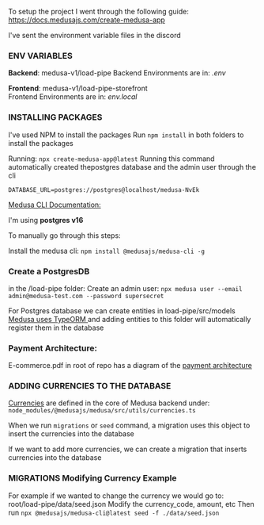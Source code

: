 To setup the project I went through the following guide: https://docs.medusajs.com/create-medusa-app

I've sent the environment variable files in the discord

### ENV VARIABLES

**Backend**: medusa-v1/load-pipe
Backend Environments are in: _.env_


**Frontend**: medusa-v1/load-pipe-storefront    
Frontend Environments are in: _env.local_   

### INSTALLING PACKAGES
I've used NPM to install the packages
Run `npm install` in both folders to install the packages

Running: `npx create-medusa-app@latest`
Running this command automatically created thepostgres database and the admin user through the cli

`DATABASE_URL=postgres://postgres@localhost/medusa-NvEk`


[Medusa CLI Documentation:](https://docs.medusajs.com/cli/reference) 

I'm using **postgres v16**

To manually go through this steps:

Install the medusa cli: `npm install @medusajs/medusa-cli -g`

### Create a PostgresDB

in the /load-pipe folder:
Create an admin user:
`npx medusa user --email admin@medusa-test.com --password supersecret
`

For Postgres database we can create entities in load-pipe/src/models
[Medusa uses TypeORM ](https://docs.medusajs.com/development/entities/overview)and adding entities to this folder will automatically register them in the database


### Payment Architecture:
E-commerce.pdf in root of repo has a diagram of the [payment architecture](https://docs.medusajs.com/modules/carts-and-checkout/payment)


### ADDING CURRENCIES TO THE DATABASE
[Currencies](https://docs.medusajs.com/modules/regions-and-currencies/currencies) are defined in the core of Medusa backend under: `node_modules/@medusajs/medusa/src/utils/currencies.ts`

When we run `migrations` or `seed` command, a migration uses this object to insert the currencies into the database

If we want to add more currencies, we can create a migration that inserts currencies into the database

### MIGRATIONS Modifying Currency Example

For example if we wanted to change the currency we would go to:
root/load-pipe/data/seed.json
Modify the currency_code, amount, etc
Then run `npx @medusajs/medusa-cli@latest seed -f ./data/seed.json`




